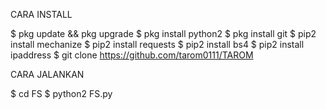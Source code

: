 CARA INSTALL

$ pkg update && pkg upgrade
$ pkg install python2
$ pkg install git
$ pip2 install mechanize
$ pip2 install requests
$ pip2 install bs4
$ pip2 install ipaddress
$ git clone https://github.com/tarom0111/TAROM

CARA JALANKAN 

$ cd FS
$ python2 FS.py
